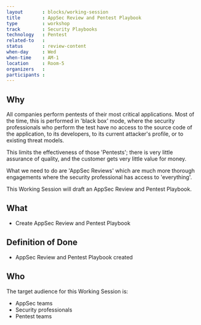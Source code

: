 ```yaml
---
layout       : blocks/working-session
title        : AppSec Review and Pentest Playbook
type         : workshop
track        : Security Playbooks
technology   : Pentest
related-to   :
status       : review-content
when-day     : Wed
when-time    : AM-1
location     : Room-5
organizers   :
participants :
---
```


## Why

All companies perform pentests of their most critical applications. Most of the time, this is performed in 'black box' mode, where the security professionals who perform the test have no access to the source code of the application, to its developers, to its current attacker's profile, or to existing threat models.

This limits the effectiveness of those 'Pentests'; there is very little assurance of quality, and the customer gets very little value for money.

What we need to do are 'AppSec Reviews' which are much more thorough engagements where the security professional has access to 'everything'.
    
This Working Session will draft an AppSec Review and Pentest Playbook.

## What

 - Create AppSec Review and Pentest Playbook
 
## Definition of Done

- AppSec Review and Pentest Playbook created

## Who

The target audience for this Working Session is:

 - AppSec teams
 - Security professionals
 - Pentest teams
